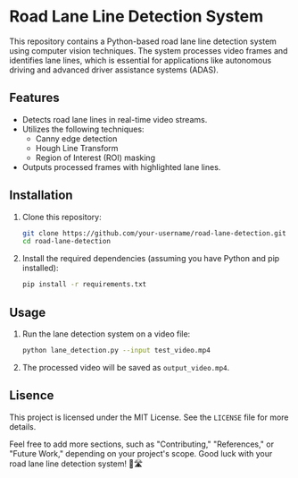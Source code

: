 # Road Lane Line Detection System

This repository contains a Python-based road lane line detection system using computer vision techniques. The system processes video frames and identifies lane lines, which is essential for applications like autonomous driving and advanced driver assistance systems (ADAS).

## Features

- Detects road lane lines in real-time video streams.
- Utilizes the following techniques:
  - Canny edge detection
  - Hough Line Transform
  - Region of Interest (ROI) masking
- Outputs processed frames with highlighted lane lines.

## Installation

1. Clone this repository:

   ```bash
   git clone https://github.com/your-username/road-lane-detection.git
   cd road-lane-detection
   ```

2. Install the required dependencies (assuming you have Python and pip installed):

   ```bash
   pip install -r requirements.txt
   ```

## Usage

1. Run the lane detection system on a video file:

   ```bash
   python lane_detection.py --input test_video.mp4
   ```


2. The processed video will be saved as `output_video.mp4`.


## Lisence

This project is licensed under the MIT License. See the `LICENSE` file for more details.

Feel free to add more sections, such as "Contributing," "References," or "Future Work," depending on your project's scope. Good luck with your road lane line detection system! 🚗🛣️
